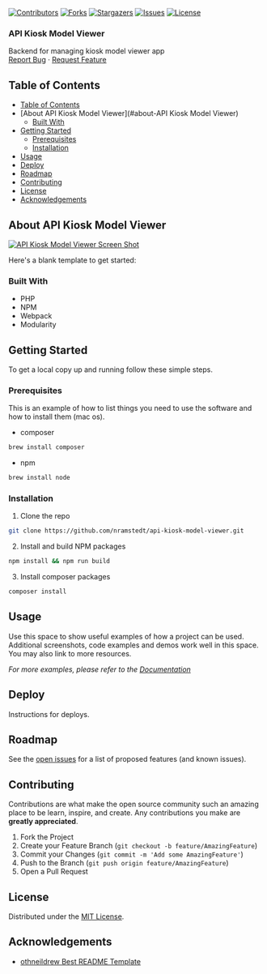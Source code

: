 <!-- SHIELDS -->
[![Contributors][contributors-shield]][contributors-url]
[![Forks][forks-shield]][forks-url]
[![Stargazers][stars-shield]][stars-url]
[![Issues][issues-shield]][issues-url]
[![License][license-shield]][license-url]

<h3>API Kiosk Model Viewer</h3>
<p>
  Backend for managing kiosk model viewer app
  <br />
  <a href="https://github.com/nramstedt/api-kiosk-model-viewer/issues">Report Bug</a>
  ·
  <a href="https://github.com/nramstedt/api-kiosk-model-viewer/issues">Request Feature</a>
</p>

## Table of Contents
- [Table of Contents](#table-of-contents)
- [About API Kiosk Model Viewer](#about-API Kiosk Model Viewer)
  - [Built With](#built-with)
- [Getting Started](#getting-started)
  - [Prerequisites](#prerequisites)
  - [Installation](#installation)
- [Usage](#usage)
- [Deploy](#deploy)
- [Roadmap](#roadmap)
- [Contributing](#contributing)
- [License](#license)
- [Acknowledgements](#acknowledgements)

## About API Kiosk Model Viewer

[![API Kiosk Model Viewer Screen Shot][product-screenshot]](https://example.com)

Here's a blank template to get started:

### Built With

* PHP
* NPM
* Webpack
* Modularity

## Getting Started

To get a local copy up and running follow these simple steps.

### Prerequisites

This is an example of how to list things you need to use the software and how to install them (mac os).
* composer
```sh
brew install composer
```
* npm
```sh
brew install node
```
### Installation

1. Clone the repo
```sh
git clone https://github.com/nramstedt/api-kiosk-model-viewer.git
```
2. Install and build NPM packages
```sh
npm install && npm run build
```
3. Install composer packages
```sh
composer install
```

## Usage

Use this space to show useful examples of how a project can be used. Additional screenshots, code examples and demos work well in this space. You may also link to more resources.

_For more examples, please refer to the [Documentation](https://example.com)_

## Deploy

Instructions for deploys.

## Roadmap

See the [open issues][issues-url] for a list of proposed features (and known issues).

## Contributing

Contributions are what make the open source community such an amazing place to be learn, inspire, and create. Any contributions you make are **greatly appreciated**.

1. Fork the Project
2. Create your Feature Branch (`git checkout -b feature/AmazingFeature`)
3. Commit your Changes (`git commit -m 'Add some AmazingFeature'`)
4. Push to the Branch (`git push origin feature/AmazingFeature`)
5. Open a Pull Request

## License

Distributed under the [MIT License][license-url].

## Acknowledgements

- [othneildrew Best README Template](https://github.com/othneildrew/Best-README-Template)


<!-- MARKDOWN LINKS & IMAGES -->
<!-- https://www.markdownguide.org/basic-syntax/#reference-style-links -->
[contributors-shield]: https://img.shields.io/github/contributors/nramstedt/api-kiosk-model-viewer.svg?style=flat-square
[contributors-url]: https://github.com/nramstedt/api-kiosk-model-viewer/graphs/contributors
[forks-shield]: https://img.shields.io/github/forks/nramstedt/api-kiosk-model-viewer.svg?style=flat-square
[forks-url]: https://github.com/nramstedt/api-kiosk-model-viewer/network/members
[stars-shield]: https://img.shields.io/github/stars/nramstedt/api-kiosk-model-viewer.svg?style=flat-square
[stars-url]: https://github.com/nramstedt/api-kiosk-model-viewer/stargazers
[issues-shield]: https://img.shields.io/github/issues/nramstedt/api-kiosk-model-viewer.svg?style=flat-square
[issues-url]: https://github.com/nramstedt/api-kiosk-model-viewer/issues
[license-shield]: https://img.shields.io/github/license/nramstedt/api-kiosk-model-viewer.svg?style=flat-square
[license-url]: https://raw.githubusercontent.com/nramstedt/api-kiosk-model-viewer/master/LICENSE
[product-screenshot]: images/screenshot.png